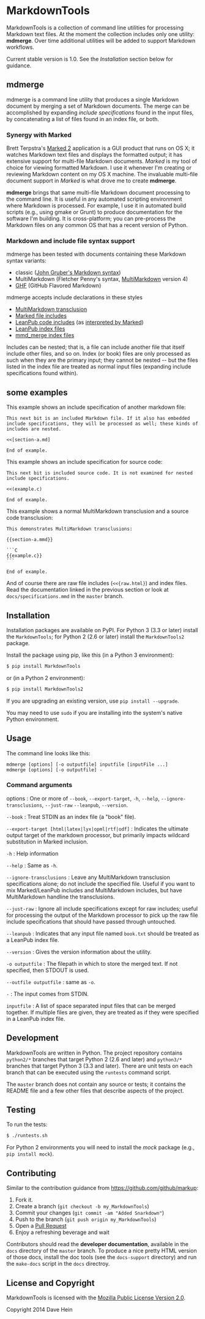 # MarkdownTools

MarkdownTools is a collection of command line utilities for processing Markdown text files. At the moment the collection includes only one utility: **mdmerge**. Over time additional utilities will be added to support Markdown workflows. 

Current stable version is 1.0. See the *Installation* section below for guidance.

## mdmerge

mdmerge is a command line utility that produces a single Markdown document by merging a set of Markdown documents. The merge can be accomplished by expanding *include specifications* found in the input files, by concatenating a list of files found in an index file, or both.

### Synergy with Marked

Brett Terpstra's [Marked 2][] application is a GUI product that runs on OS X; it watches Markdown text files and displays the formatted output; it has extensive support for multi-file Markdown documents. *Marked* is my tool of choice for viewing formatted Markdown. I use it whenever I'm creating or reviewing Markdown content on my OS X machine. The invaluable multi-file document support in *Marked* is what drove me to create **mdmerge**.

[Marked 2]: http://marked2app.com

**mdmerge** brings that same multi-file Markdown document processing to the command line. It is useful in any automated scripting environment where Markdown is processed. For example, I use it in automated build scripts (e.g., using gmake or Grunt) to produce documentation for the software I'm building. It is cross-platform; you can pre-process the Markdown files on any common OS that has a recent version of Python.

### Markdown and include file syntax support

mdmerge has been tested with documents containing these Markdown syntax variants:

* classic ([John Gruber's Markdown syntax][gruber])
* MultiMarkdown (Fletcher Penny's syntax, [MultiMarkdown][mmd] version 4)
* [GHF][ghf] (GitHub Flavored Markdown)

[gruber]: http://daringfireball.net/projects/markdown/syntax
[mmd]: http://fletcherpenney.net/multimarkdown/
[ghf]: https://help.github.com/articles/github-flavored-markdown

mdmerge accepts include declarations in these styles

* [MultiMarkdown transclusion][mmdtrans]
* [Marked file includes][terpstramf]
* [LeanPub code includes][leanpubcd] (as [interpreted by Marked][terpstracd])
* [LeanPub index files][leanpubidx]
* [mmd_merge index files][mmdidx]

[terpstramf]: http://marked2app.com/help/Multi-File_Documents.html
[terpstracd]: http://marked2app.com/help/Special_Syntax.html#includingcode
[leanpubcd]: https://leanpub.com/help/manual#leanpub-auto-code
[leanpubidx]: https://leanpub.com/help/manual#leanpub-auto-the-booktxt-file
[mmdtrans]: http://fletcher.github.io/MultiMarkdown-4/transclusion
[mmdidx]: https://github.com/fletcher/MMD-Support/blob/master/Utilities/mmd_merge.pl

Includes can be nested; that is, a file can include another file that itself include other files, and so on. Index (or book) files are only processed as such when they are the primary input; they cannot be nested -- but the files listed in the index file are treated as normal input files (expanding include specifications found within).

## some examples

This example shows an include specification of another markdown file:

<pre><code class="markdown">This next bit is an included Markdown file. If it also has embedded include specifications, they will be processed as well; these kinds of includes are nested.

&lt;&lt;&#91;section-a.md&#93;

End of example.</code></pre>

This example shows an include specification for source code:

<pre><code class="markdown">This next bit is included source code. It is not examined for nested include specifications.

&lt;&lt;(example.c)

End of example.</code></pre>

This example shows a normal MultiMarkdown transclusion and a source code transclusion:

<pre><code class="markdown">This demonstrates MultiMarkdown transclusions:

{{section-a.mmd}}

```C
{{example.c}}
```

End of example.</code></pre>

And of course there are raw file includes (`<<{raw.html}`) and index files. Read the documentation linked in the previous section or look at `docs/specifications.mmd` in the `master` branch.

## Installation

Installation packages are available on PyPI. For Python 3 (3.3 or later) install the  `MarkdownTools`; for Python 2 (2.6 or later) install the `MarkdownTools2` package.

Install the package using pip, like this (in a Python 3 environment):

~~~bash
$ pip install MarkdownTools
~~~

or (in a Python 2 environment):

~~~bash
$ pip install MarkdownTools2
~~~

If you are upgrading an existing version, use `pip install --upgrade`.

You may need to use `sudo` if you are installing into the system's native Python environment.

## Usage

The command line looks like this:

    mdmerge [options] [-o outputfile] inputfile [inputFile ...]
    mdmerge [options] [-o outputfile] -

### Command arguments

options
:   One or more of `--book`, `--export-target`, `-h`, `--help`, `--ignore-transclusions`, `--just-raw` `--leanpub`, `--version`.

`--book`
:   Treat STDIN as an index file (a "book" file).

`--export-target [html|latex|lyx|opml|rtf|odf]`
:   Indicates the ultimate output target of the markdown processor, but primarily impacts wildcard substitution in Marked inclusion.

`-h`
:   Help information

`--help`
:   Same as `-h`.

`--ignore-transclusions`
:   Leave any MultiMarkdown transclusion specifications alone; do not include
the specified file. Useful if you want to mix Marked/LeanPub includes and
MultiMarkdown includes, but have MultiMarkdown handline the transclusions.

`--just-raw`
:   Ignore all include specifications except for raw includes; useful for
processing the output of the Markdown processor to pick up the raw file include
specifications that should have passed through untouched.

`--leanpub`
:   Indicates that any input file named `book.txt` should be treated as a LeanPub index file.

`--version`
:   Gives the version information about the utility.

`-o outputfile`
:   The filepath in which to store the merged text. If not specified, then STDOUT is used.

`--outfile outputfile`
:   same as `-o`.

`-`
:   The input comes from STDIN.

`inputfile`
:   A list of space separated input files that can be merged together. If multiple files are given, they are treated as if they were specified in a LeanPub index file.

## Development

MarkdownTools are written in Python. The project repository contains `python2/*` branches that target Python 2 (2.6 and later) and `python3/*` branches that target Python 3 (3.3 and later). There are unit tests on each branch that can be executed using the `runtests` command script.

The `master` branch does not contain any source or tests; it contains the README file and a few other files that describe aspects of the project.

## Testing

To run the tests:

~~~bash
$ ./runtests.sh
~~~

For Python 2 environments you will need to install the *mock* package (e.g., `pip install mock`).

## Contributing

Similar to the contribution guidance from <https://github.com/github/markup>:

1. Fork it.
1. Create a branch (`git checkout -b my_MarkdownTools`)
1. Commit your changes (`git commit -am "Added Snarkdown"`)
1. Push to the branch (`git push origin my_MarkdownTools`)
1. Open a [Pull Request](http://github.com/jenesuispasdave/MarkdownTools/pulls)
1. Enjoy a refreshing beverage and wait

Contributors should read the **developer documentation**, available in the `docs` directory of the `master` branch. To produce a nice pretty HTML version of those docs, install the doc tools (see the `docs-support` directory) and run the `make-docs` script in the `docs` directroy.

## License and Copyright

MarkdownTools is licensed with the [Mozilla Public License Version 2.0][mpl]. 

Copyright 2014 Dave Hein

[mpl]: http://www.mozilla.org/MPL/2.0/

